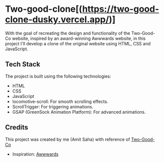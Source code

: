 # Two-good-clone[(https://two-good-clone-dusky.vercel.app/)]
With the goal of recreating the design and functionality of the Two-Good-Co website, inspired by an award-winning Awwwards website, in this project I'll develop a clone of the original website using HTML, CSS and JavaScript.
## Tech Stack

The project is built using the following technologies:

- HTML
- CSS
- JavaScript
- locomotive-scroll: For smooth scrolling effects.
- ScrollTrigger: For triggering animations.
- GSAP (GreenSock Animation Platform): For advanced animations.


## Credits

This project was created by me (Amit Saha) with reference of [Two-Good-Co](https://twogood.com.au/)

- Inspiration: [Awwwards](https://www.awwwards.com/)

